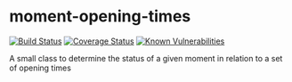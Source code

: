 # moment-opening-times


[![Build Status](https://travis-ci.org/nhsuk/moment-opening-times.svg?branch=master)](https://travis-ci.org/nhsuk/moment-opening-times)
[![Coverage Status](https://coveralls.io/repos/github/nhsuk/moment-opening-times/badge.svg?branch=master)](https://coveralls.io/github/nhsuk/moment-opening-times?branch=master)
[![Known Vulnerabilities](https://snyk.io/test/github/nhsuk/moment-opening-times/badge.svg)](https://snyk.io/test/github/nhsuk/moment-opening-times)

A small class to determine the status of a given moment in relation to a set of opening times
